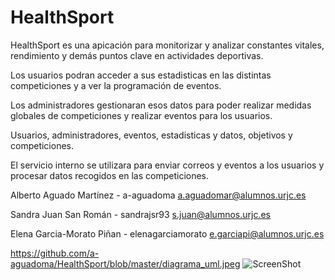 # HealthSport

HealthSport es una apicación para monitorizar y analizar constantes vitales, rendimiento y demás puntos clave en actividades deportivas.

Los usuarios podran acceder a sus estadisticas en las distintas competiciones y a ver la programación de eventos.

Los administradores gestionaran esos datos para poder realizar medidas globales de competiciones y realizar eventos para los usuarios.

Usuarios, administradores, eventos, estadisticas y datos, objetivos y competiciones.

El servicio interno se utilizara para enviar correos y eventos a los usuarios y procesar datos recogidos en las competiciones.

Alberto Aguado Martínez - a-aguadoma a.aguadomar@alumnos.urjc.es

Sandra Juan San Román - sandrajsr93 s.juan@alumnos.urjc.es

Elena Garcia-Morato Piñan - elenagarciamorato e.garciapi@alumnos.urjc.es

https://github.com/a-aguadoma/HealthSport/blob/master/diagrama_uml.jpeg
![ScreenShot](https://raw.github.com/a-aguadoma/HealthSport/blob/master/diagrama_uml.jpeg) 
